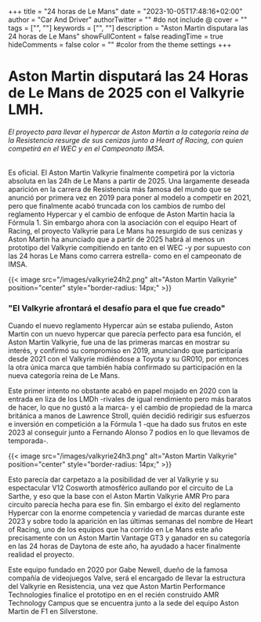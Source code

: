 +++
title = "24 horas de Le Mans"
date = "2023-10-05T17:48:16+02:00"
author = "Car And Driver"
authorTwitter = "" #do not include @
cover = ""
tags = ["", ""]
keywords = ["", ""]
description = "Aston Martin disputara las 24 horas de Le Mans"
showFullContent = false
readingTime = true
hideComments = false
color = "" #color from the theme settings
+++

# Aston Martin disputará las 24 Horas de Le Mans de 2025 con el Valkyrie LMH.

###### El proyecto para llevar el hypercar de Aston Martin a la categoría reina de la Resistencia resurge de sus cenizas junto a Heart of Racing, con quien competirá en el WEC y en el Campeonato IMSA.

Es oficial. El Aston Martin Valkyrie finalmente competirá por la victoria absoluta en las 24h de Le Mans a partir de 2025. Una largamente deseada aparición en la carrera de Resistencia más famosa del mundo que se anunció por primera vez en 2019 para poner al modelo a competir en 2021, pero que finalmente acabó truncada con los cambios de rumbo del reglamento Hypercar y el cambio de enfoque de Aston Martin hacia la Fórmula 1. Sin embargo ahora con la asociación con el equipo Heart of Racing, el proyecto Valkyrie para Le Mans ha resurgido de sus cenizas y Aston Martin ha anunciado que a partir de 2025 habrá al menos un prototipo del Valkyrie compitiendo en tanto en el WEC -y por supuesto con las 24 horas Le Mans como carrera estrella- como en el campeonato de IMSA.

{{< image src="/images/valkyrie24h2.png" alt="Aston Martin Valkyrie" position="center" style="border-radius: 14px;" >}}

### "El Valkyrie afrontará el desafío para el que fue creado"

Cuando el nuevo reglamento Hypercar aún se estaba puliendo, Aston Martin con un nuevo hypercar que parecía perfecto para esa función, el Aston Martin Valkyrie, fue una de las primeras marcas en mostrar su interés, y confirmó su compromiso en 2019, anunciando que participaría desde 2021 con el Valkyrie midiéndose a Toyota y su GR010, por entonces la otra única marca que también había confirmado su participación en la nueva categoría reina de Le Mans.

Este primer intento no obstante acabó en papel mojado en 2020 con la entrada en liza de los LMDh -rivales de igual rendimiento pero más baratos de hacer, lo que no gustó a la marca- y el cambio de propiedad de la marca británica a manos de Lawrence Stroll, quién decidió redirigir sus esfuerzos e inversión en competición a la Fórmula 1 -que ha dado sus frutos en este 2023 al conseguir junto a Fernando Alonso 7 podios en lo que llevamos de temporada-.

{{< image src="/images/valkyrie24h3.png" alt="Aston Martin Valkyrie" position="center" style="border-radius: 14px;" >}}

Esto parecía dar carpetazo a la posibilidad de ver al Valkyrie y su espectacular V12 Cosworth atmosférico aullando por el circuito de La Sarthe, y eso que la base con el Aston Martin Valkyrie AMR Pro para circuito parecía hecha para ese fin. Sin embargo el éxito del reglamento Hypercar con la enorme competencia y variedad de marcas durante este 2023 y sobre todo la aparición en las últimas semanas del nombre de Heart of Racing, uno de los equipos que ha corrido en Le Mans este año precisamente con un Aston Martin Vantage GT3 y ganador en su categoría en las 24 horas de Daytona de este año, ha ayudado a hacer finalmente realidad el proyecto.

Este equipo fundado en 2020 por Gabe Newell, dueño de la famosa compañía de videojuegos Valve, será el encargado de llevar la estructura del Valkyrie en Resistencia, una vez que Aston Martin Performance Technologies finalice el prototipo en en el recién construido AMR Technology Campus que se encuentra junto a la sede del equipo Aston Martin de F1 en Silverstone.

